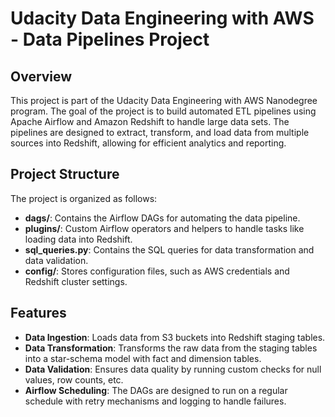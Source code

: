 # Udacity Data Engineering with AWS - Data Pipelines Project

## Overview

This project is part of the Udacity Data Engineering with AWS Nanodegree program. The goal of the project is to build automated ETL pipelines using Apache Airflow and Amazon Redshift to handle large data sets. The pipelines are designed to extract, transform, and load data from multiple sources into Redshift, allowing for efficient analytics and reporting.

## Project Structure

The project is organized as follows:

- **dags/**: Contains the Airflow DAGs for automating the data pipeline.
- **plugins/**: Custom Airflow operators and helpers to handle tasks like loading data into Redshift.
- **sql_queries.py**: Contains the SQL queries for data transformation and data validation.
- **config/**: Stores configuration files, such as AWS credentials and Redshift cluster settings.

## Features

- **Data Ingestion**: Loads data from S3 buckets into Redshift staging tables.
- **Data Transformation**: Transforms the raw data from the staging tables into a star-schema model with fact and dimension tables.
- **Data Validation**: Ensures data quality by running custom checks for null values, row counts, etc.
- **Airflow Scheduling**: The DAGs are designed to run on a regular schedule with retry mechanisms and logging to handle failures.


